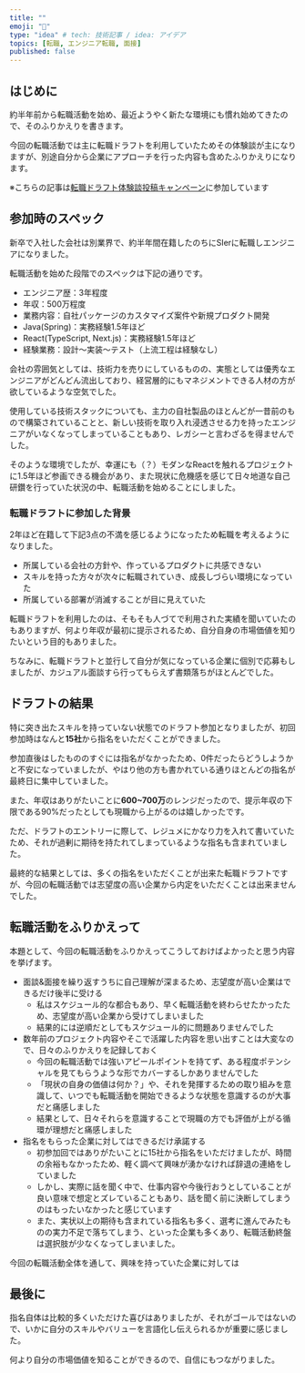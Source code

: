 ```yaml
---
title: ""
emoji: "🎯"
type: "idea" # tech: 技術記事 / idea: アイデア
topics: [転職, エンジニア転職, 面接]
published: false
---
```


## はじめに

約半年前から転職活動を始め、最近ようやく新たな環境にも慣れ始めてきたので、そのふりかえりを書きます。

今回の転職活動では主に転職ドラフトを利用していたためその体験談が主になりますが、別途自分から企業にアプローチを行った内容も含めたふりかえりになります。

※こちらの記事は[転職ドラフト体験談投稿キャンペーン](https://job-draft.jp/articles/251)に参加しています

## 参加時のスペック

新卒で入社した会社は別業界で、約半年間在籍したのちにSIerに転職しエンジニアになりました。

転職活動を始めた段階でのスペックは下記の通りです。

- エンジニア歴：3年程度
- 年収：500万程度
- 業務内容：自社パッケージのカスタマイズ案件や新規プロダクト開発
- Java(Spring)：実務経験1.5年ほど
- React(TypeScript, Next.js)：実務経験1.5年ほど
- 経験業務：設計～実装～テスト（上流工程は経験なし）

会社の雰囲気としては、技術力を売りにしているものの、実態としては優秀なエンジニアがどんどん流出しており、経営層的にもマネジメントできる人材の方が欲しているような空気でした。

使用している技術スタックについても、主力の自社製品のほとんどが一昔前のもので構築されていることと、新しい技術を取り入れ浸透させる力を持ったエンジニアがいなくなってしまっていることもあり、レガシーと言わざるを得ませんでした。

そのような環境でしたが、幸運にも（？）モダンなReactを触れるプロジェクトに1.5年ほど参画できる機会があり、また現状に危機感を感じて日々地道な自己研鑽を行っていた状況の中、転職活動を始めることにしました。

### 転職ドラフトに参加した背景

2年ほど在籍して下記3点の不満を感じるようになったため転職を考えるようになりました。

- 所属している会社の方針や、作っているプロダクトに共感できない
- スキルを持った方々が次々に転職されていき、成長しづらい環境になっていた
- 所属している部署が消滅することが目に見えていた

転職ドラフトを利用したのは、そもそも人づてで利用された実績を聞いていたのもありますが、何より年収が最初に提示されるため、自分自身の市場価値を知りたいという目的もありました。

ちなみに、転職ドラフトと並行して自分が気になっている企業に個別で応募もしましたが、カジュアル面談すら行ってもらえず書類落ちがほとんどでした。

## ドラフトの結果

特に突き出たスキルを持っていない状態でのドラフト参加となりましたが、初回参加時はなんと**15社**から指名をいただくことができました。

参加直後はしたもののすぐには指名がなかったため、0件だったらどうしようかと不安になっていましたが、やはり他の方も書かれている通りほとんどの指名が最終日に集中していました。

また、年収はありがたいことに**600~700万**のレンジだったので、提示年収の下限である90%だったとしても現職から上がるのは嬉しかったです。

ただ、ドラフトのエントリーに際して、レジュメにかなり力を入れて書いていたため、それが過剰に期待を持たれてしまっているような指名も含まれていました。

最終的な結果としては、多くの指名をいただくことが出来た転職ドラフトですが、今回の転職活動では志望度の高い企業から内定をいただくことは出来ませんでした。

## 転職活動をふりかえって

本題として、今回の転職活動をふりかえってこうしておけばよかったと思う内容を挙げます。

- 面談&面接を繰り返すうちに自己理解が深まるため、志望度が高い企業はできるだけ後半に受ける
    - 私はスケジュール的な都合もあり、早く転職活動を終わらせたかったため、志望度が高い企業から受けてしまいました
    - 結果的には逆順だとしてもスケジュール的に問題ありませんでした
- 数年前のプロジェクト内容やそこで活躍した内容を思い出すことは大変なので、日々のふりかえりを記録しておく
    - 今回の転職活動では強いアピールポイントを持てず、ある程度ポテンシャルを見てもらうような形でカバーするしかありませんでした
    - 「現状の自身の価値は何か？」や、それを発揮するための取り組みを意識して、いつでも転職活動を開始できるような状態を意識するのが大事だと痛感しました
    - 結果として、日々それらを意識することで現職の方でも評価が上がる循環が理想だと痛感しました
- 指名をもらった企業に対してはできるだけ承諾する
    - 初参加回ではありがたいことに15社から指名をいただけましたが、時間の余裕もなかったため、軽く調べて興味が湧かなければ辞退の連絡をしていました
    - しかし、実際に話を聞く中で、仕事内容や今後行おうとしていることが良い意味で想定とズレていることもあり、話を聞く前に決断してしまうのはもったいなかったと感じています
    - また、実状以上の期待も含まれている指名も多く、選考に進んでみたものの実力不足で落ちてしまう、といった企業も多くあり、転職活動終盤は選択肢が少なくなってしまいました。

今回の転職活動全体を通して、興味を持っていた企業に対しては


## 最後に

指名自体は比較的多くいただけた喜びはありましたが、それがゴールではないので、いかに自分のスキルやバリューを言語化し伝えられるかが重要に感じました。

何より自分の市場価値を知ることができるので、自信にもつながりました。